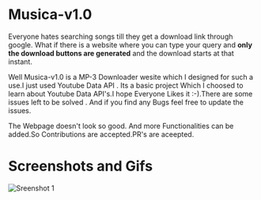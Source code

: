 # Musica-v1.0

Everyone hates searching songs till they get a download link through google. What if there is a website where you can type your query and **only the download buttons are generated** and the download starts at that instant.

Well Musica-v1.0 is a MP-3 Downloader wesite which I designed for such a use.I just used Youtube Data API . Its a basic project Which I choosed to learn about Youtube Data API's.I hope Everyone Likes it :-).There are some issues left to be solved . And if you find any Bugs feel free to update the issues.

The Webpage doesn't look so good. And more Functionalities can be added.So Contributions are accepted.PR's are aceepted.

# Screenshots and Gifs 

![Sreenshot 1](https://github.com/aswanthkoleri/Musica-v1.0/blob/master/Screenshot%20from%202017-04-03%2016-01-04.png?raw=true)
